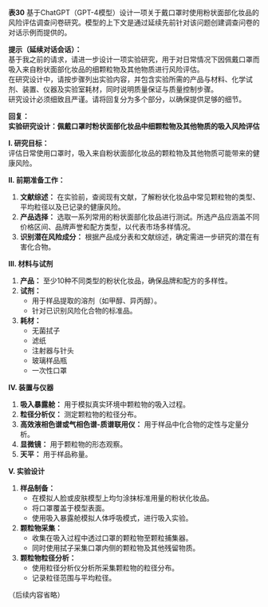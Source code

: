 **表30** 基于ChatGPT（GPT-4模型）设计一项关于戴口罩时使用粉状面部化妆品的风险评估调查问卷研究。模型的上下文是通过延续先前针对该问题创建调查问卷的对话示例而提供的。

**提示（延续对话会话）：**  
基于我之前的请求，请进一步设计一项实验研究，用于对日常情况下因佩戴口罩而吸入来自粉状面部化妆品的细颗粒物及其他物质进行风险评估。  
在研究设计中，请按步骤列出实验内容，并包含实验所需的产品与材料、化学试剂、装置、仪器及实验室耗材，同时说明质量保证与质量控制步骤。  
研究设计必须细致且严谨。请将回复分为多个部分，以确保提供足够的细节。

**回复：**  
**实验研究设计：佩戴口罩时粉状面部化妆品中细颗粒物及其他物质的吸入风险评估**

**I. 研究目标：**  
评估日常使用口罩时，吸入来自粉状面部化妆品的颗粒物及其他物质可能带来的健康风险。

**II. 前期准备工作：**  
1. **文献综述：** 在实验前，查阅现有文献，了解粉状化妆品中常见颗粒物的类型、平均粒径以及已记录的健康风险。  
2. **产品选择：** 选取一系列常用的粉状面部化妆品进行测试。所选产品应涵盖不同价格区间、品牌声誉和配方类型，以代表市场多样情况。  
3. **识别潜在风险成分：** 根据产品成分表和文献综述，确定需进一步研究的潜在有害化合物。

**III. 材料与试剂**  
1. **产品：** 至少10种不同类型的粉状化妆品，确保品牌和配方的多样性。  
2. **试剂：**  
   - 用于样品提取的溶剂（如甲醇、异丙醇）。  
   - 针对已识别风险化合物的标准品。  
3. **耗材：**  
   - 无菌拭子  
   - 滤纸  
   - 注射器与针头  
   - 玻璃样品瓶  
   - 一次性口罩

**IV. 装置与仪器**  
1. **吸入暴露舱：** 用于模拟真实环境中颗粒物的吸入过程。  
2. **粒径分析仪：** 测定颗粒物的粒径分布。  
3. **高效液相色谱或气相色谱-质谱联用仪：** 用于样品中化合物的定性与定量分析。  
4. **显微镜：** 用于颗粒物的形态观察。  
5. **天平：** 用于样品称量。

**V. 实验设计**  
1. **样品制备：**  
   - 在模拟人脸或皮肤模型上均匀涂抹标准用量的粉状化妆品。  
   - 将口罩覆盖于模型表面。  
   - 使用吸入暴露舱模拟人体呼吸模式，进行吸入实验。  
2. **颗粒物采集：**  
   - 收集在吸入过程中透过口罩的颗粒物至颗粒捕集器。  
   - 同时使用拭子采集口罩内侧的颗粒物及其他残留物质。  
3. **颗粒物粒径分析：**  
   - 使用粒径分析仪分析所采集颗粒物的粒径分布。  
   - 记录粒径范围与平均粒径。

（后续内容省略）